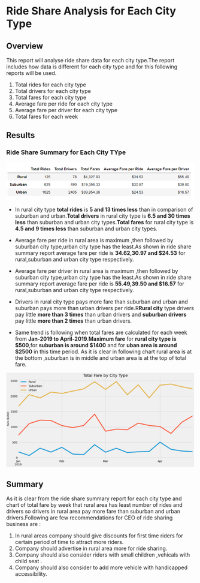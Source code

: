 # Ride Share Analysis for Each City Type

## Overview
This report  will analyse ride share data for each city type.The report includes how data is different for each city type and for this following reports will be used.
  1. Total rides for each city type
  2. Total drivers for each city type
  3. Total fares for each city type
  4. Average fare per ride for each city type
  5. Average fare per driver for each city type
  6. Total fares for each week
  
  
## Results

### Ride Share Summary for Each City TYpe
![chart1](https://github.com/ajinderbains/PyBer_Analysis/blob/master/Resources/fare_ss.png)
- In rural city type **total rides** is **5 and 13 times less** than in comparison of suburban and urban.**Total drivers** in rural city type is **6.5 and 30 times less** than suburban and urban city types.**Total fares** for rural city type is **4.5 and 9 times less** than suburban and urban city types.

- Average fare per ride in rural area is maximum ,then followed by suburban city type,urban city type has the least.As shown in ride share summary report average fare per ride is **$34.62,$30.97 and $24.53** for rural,suburban and urban city type respectively.


- Average fare per driver in rural area is maximum ,then followed by suburban city type,urban city type has the least.As shown in ride share summary report average fare per ride is **$55.49,$39.50 and $16.57** for rural,suburban and urban city type respectively.

- Drivers in rural city type pays more fare than suburban and urban and suburban pays more than urban drivers per ride.R**Rural city** type drivers pay little **more than 3 times** than urban drivers and **suburban drivers** pay little **more than 2 times** than urban drivers.

- Same trend is following when total fares are calculated for each week from **Jan-2019 to April-2019**.**Maximum fare** for **rural city type is $500**,for **suburban is around $1400** and for **uban area is around $2500** in this time period.
As it is clear in following chart rural area is at the bottom ,suburban is in middle and urban area is at the top of total fare.

![chart2](https://github.com/ajinderbains/PyBer_Analysis/blob/master/Resources/chart_ss.png)
  

## Summary

As it is clear from the  ride share summary report for each city type and chart of total fare by week that rural area has least number of rides and drivers so drivers in rural area pay more fare  than suburban and urban drivers.Following are few recommendations for CEO of  ride sharing business are :
 
  1. In rural areas company should give discounts for first time riders for certain period of time to attract more riders.
  2. Company should advertise in rural area more for ride sharing.
  3. Company should also consider riders with small children ,vehicals  with child seat .
  4. Company should also consider to add more vehicle with handicapped accessibility.
  
  
  
  

